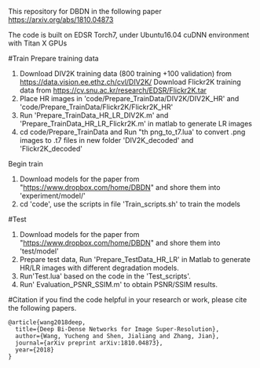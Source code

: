 This repository for DBDN in the following paper https://arxiv.org/abs/1810.04873

The code is built on EDSR Torch7, under Ubuntu16.04 cuDNN environment with Titan X GPUs

#Train
 Prepare training data 
  1. Download DIV2K training data (800 training +100 validation) from https://data.vision.ee.ethz.ch/cvl/DIV2K/
     Download Flickr2K training data from https://cv.snu.ac.kr/research/EDSR/Flickr2K.tar
  2. Place HR images in 'code/Prepare_TrainData/DIV2K/DIV2K_HR' and 'code/Prepare_TrainData/Flickr2K/Flickr2K_HR'
  3. Run 'Prepare_TrainData_HR_LR_DIV2K.m' and 'Prepare_TrainData_HR_LR_Flickr2K.m' in matlab to generate LR images
  4. cd code/Prepare_TrainData and Run "th png_to_t7.lua' to convert .png images to .t7 files in new folder 'DIV2K_decoded' and 'Flickr2K_decoded'

  Begin train
  1. Download models for the paper from "https://www.dropbox.com/home/DBDN" and shore them into 'experiment/model/'
  2. cd 'code', use the scripts in file 'Train_scripts.sh' to train the models 


#Test
1.  Download models for the paper from "https://www.dropbox.com/home/DBDN" and shore them into 'test/model'
2.  Prepare test data, Run 'Prepare_TestData_HR_LR' in Matlab to generate HR/LR images with different degradation models.
3.  Run'Test.lua' based on the code in the 'Test_scripts'.
4.  Run' Evaluation_PSNR_SSIM.m' to obtain PSNR/SSIM results.

#Citation
if you find the code helpful in your research or work, please cite the following papers.
```
@article{wang2018deep,
  title={Deep Bi-Dense Networks for Image Super-Resolution},
  author={Wang, Yucheng and Shen, Jialiang and Zhang, Jian},
  journal={arXiv preprint arXiv:1810.04873},
  year={2018}
}
```

   
